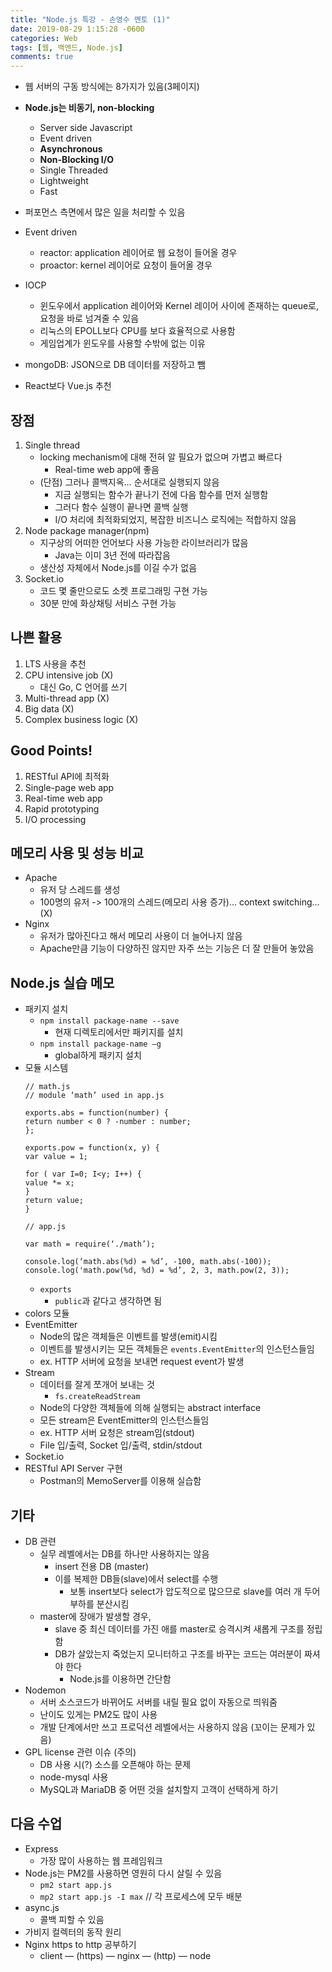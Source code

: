 ```yaml
---
title: "Node.js 특강 - 손영수 멘토 (1)"
date: 2019-08-29 1:15:28 -0600
categories: Web
tags: [웹, 백엔드, Node.js] 
comments: true
---
```


* 웹 서버의 구동 방식에는 8가지가 있음(3페이지)
* **Node.js는 비동기, non-blocking**
	* Server side Javascript
	* Event driven
	* **Asynchronous**
	* **Non-Blocking I/O**
	* Single Threaded
	* Lightweight
	* Fast
* 퍼포먼스 측면에서 많은 일을 처리할 수 있음
* Event driven 
	* reactor: application 레이어로 웹 요청이 들어올 경우
	* proactor: kernel 레이어로 요청이 들어올 경우
* IOCP
	* 윈도우에서 application 레이어와 Kernel 레이어 사이에 존재하는 queue로, 요청을 바로 넘겨줄 수 있음
	* 리눅스의 EPOLL보다 CPU를 보다 효율적으로 사용함
	* 게임업계가 윈도우를 사용할 수밖에 없는 이유

* mongoDB: JSON으로 DB 데이터를 저장하고 뺌
* React보다 Vue.js 추천


## 장점
1. Single thread
	* locking mechanism에 대해 전혀 알 필요가 없으며 가볍고 빠르다
		* Real-time web app에 좋음
	* (단점) 그러나 콜백지옥… 순서대로 실행되지 않음 
		* 지금 실행되는 함수가 끝나기 전에 다음 함수를 먼저 실행함
		* 그러다 함수 실행이 끝나면 콜백 실행
		* I/O 처리에 최적화되었지, 복잡한 비즈니스 로직에는 적합하지 않음
2.  Node package manager(npm)
	* 지구상의 어떠한 언어보다 사용 가능한 라이브러리가 많음
		* Java는 이미 3년 전에 따라잡음
	* 생산성 자체에서 Node.js를 이길 수가 없음
3. Socket.io
	* 코드 몇 줄만으로도 소켓 프로그래밍 구현 가능
	* 30분 만에 화상채팅 서비스 구현 가능


## 나쁜 활용
1. LTS 사용을 추천
2. CPU intensive job (X)
	* 대신 Go, C 언어를 쓰기
3. Multi-thread app (X)
4. Big data (X)
5. Complex business logic (X)


## Good Points!
1. RESTful API에 최적화
2. Single-page web app
3. Real-time web app
4. Rapid prototyping
5. I/O processing 


## 메모리 사용 및 성능 비교
* Apache
	* 유저 당 스레드를 생성
	* 100명의 유저 -> 100개의 스레드(메모리 사용 증가)… context switching… (X)
* Nginx 
	* 유저가 많아진다고 해서 메모리 사용이 더 늘어나지 않음
	* Apache만큼 기능이 다양하진 않지만 자주 쓰는 기능은 더 잘 만들어 놓았음


## Node.js 실습 메모
* 패키지 설치
	* `npm install package-name --save`
		* 현재 디렉토리에서만 패키지를 설치
	* `npm install package-name —g`
		* global하게 패키지 설치
* 모듈 시스템 
	```
	// math.js
	// module ‘math’ used in app.js

	exports.abs = function(number) {
	return number < 0 ? -number : number;
	};

	exports.pow = function(x, y) {
	var value = 1;

	for ( var I=0; I<y; I++) {
	value *= x;
	}
	return value;
	}
	```
	```
	// app.js

	var math = require(‘./math’);
	
	console.log(‘math.abs(%d) = %d’, -100, math.abs(-100));
	console.log('math.pow(%d, %d) = %d’, 2, 3, math.pow(2, 3));
	```
	*  `exports`
        * `public`과 같다고 생각하면 됨
* colors 모듈
* EventEmitter
	* Node의 많은 객체들은 이벤트를 발생(emit)시킴
	* 이벤트를 발생시키는 모든 객체들은 `events.EventEmitter`의 인스턴스들임
	* ex. HTTP 서버에 요청을 보내면 request event가 발생
* Stream
	* 데이터를 잘게 쪼개어 보내는 것
		* `fs.createReadStream`
	* Node의 다양한 객체들에 의해 실행되는 abstract interface
	* 모든 stream은 EventEmitter의 인스턴스들임
	* ex. HTTP 서버 요청은 stream임(stdout)
	* File 입/출력, Socket 입/출력, stdin/stdout
* Socket.io
* RESTful API Server 구현
	* Postman의 MemoServer를 이용해 실습함


## 기타
* DB 관련
	* 실무 레벨에서는 DB를 하나만 사용하지는 않음
		* insert 전용 DB (master)
		* 이를 복제한 DB들(slave)에서 select를 수행
			* 보통 insert보다 select가 압도적으로 많으므로 slave를 여러 개 두어 부하를 분산시킴
	* master에 장애가 발생할 경우,
		* slave 중 최신 데이터를 가진 애를 master로 승격시켜 새롭게 구조를 정립함
		* DB가 살았는지 죽었는지 모니터하고 구조를 바꾸는 코드는 여러분이 짜셔야 한다
			* Node.js를 이용하면 간단함
* Nodemon
	* 서버 소스코드가 바뀌어도 서버를 내릴 필요 없이 자동으로 띄워줌
	* 난이도 있게는 PM2도 많이 사용
	* 개발 단계에서만 쓰고 프로덕션 레벨에서는 사용하지 않음 (꼬이는 문제가 있음)
* GPL license 관련 이슈 (주의)
	* DB 사용 시(?) 소스를 오픈해야 하는 문제
	* node-mysql 사용
	* MySQL과 MariaDB 중 어떤 것을 설치할지 고객이 선택하게 하기


## 다음 수업
* Express
	* 가장 많이 사용하는 웹 프레임워크
* Node.js는 PM2를 사용하면 영원히 다시 살릴 수 있음
	* `pm2 start app.js`
	* `mp2 start app.js -I max`  // 각 프로세스에 모두 배분
* async.js
	* 콜백 피할 수 있음
* 가비지 컬렉터의 동작 원리
* Nginx https to http 공부하기
	* client — (https) — nginx — (http) — node